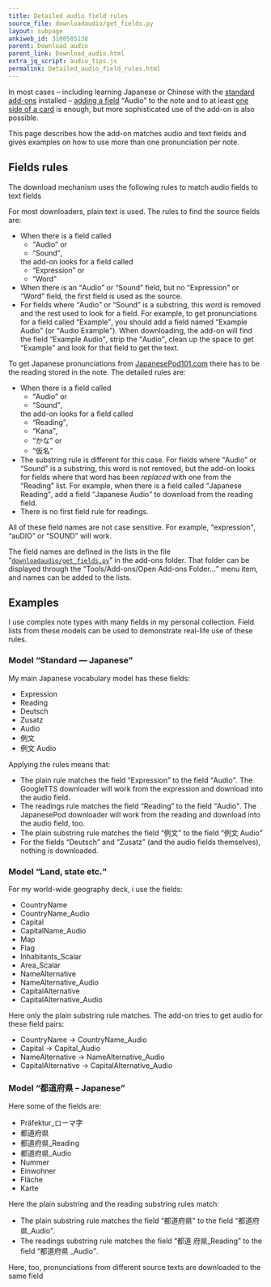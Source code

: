 ```yaml
---
title: Detailed audio field rules
source_file: downloadaudio/get_fields.py
layout: subpage
ankiweb_id: 3100585138
parent: Download audio
parent_link: Download_audio.html
extra_jq_script: audio_tips.js
permalink: Detailed_audio_field_rules.html
---
```

In most cases – including learning Japanese or Chinese with the
[standard](https://ankiweb.net/shared/info/3918629684)
[add-ons](https://ankiweb.net/shared/info/3448800906) installed –
[adding a field](Add_audio_field.html) <q>Audio</q> to the note and to at
least [one side of a card](Add_audio_to_card.html) is enough, but more
sophisticated use of the add-on is also possible.

This page describes how the add-on matches audio and text fields and
gives examples on how to use more than one pronunciation per note.

## Fields rules

The download mechanism uses the following rules to match audio fields to text
fields

For most downloaders, plain text is used. The rules to find the source
fields are:

* When there is a field called
  <ul>
    <li><q>Audio</q> or</li>
    <li><q>Sound</q>,</li>
  </ul>
  the add-on looks for a field called
  <ul>
    <li><q>Expression</q> or</li>
    <li><q>Word</q></li>
  </ul>
* When there is an <q>Audio</q> or <q>Sound</q> field, but no
  <q>Expression</q> or <q>Word</q> field, the first field is used as
  the source.
* For fields where <q>Audio</q> or <q>Sound</q> is a substring, this
  word is removed and the rest used to look for a field. For example,
  to get pronunciations for a field called <q>Example</q>, you should
  add a field named <q>Example Audio</q> (or <q>Audio
  Example</q>). When downloading, the add-on will find the field
  <q>Example Audio</q>, strip the <q>Audio</q>, clean up the space to
  get <q>Example</q> and look for that field to get the text.

To get Japanese pronunciations from
[JapanesePod101.com](http://japanesepod101.com) there has to be the
reading stored in the note. The detailed rules are:

* When there is a field called
  <ul>
    <li><q>Audio</q> or</li>
    <li><q>Sound</q>,</li>
  </ul>
  the add-on looks for a field called
  <ul>
    <li><q>Reading</q>,</li>
    <li><q>Kana</q>,</li>
    <li><q lang="ja">かな</q> or</li>
    <li><q lang="ja">仮名</q></li>
  </ul>
* The substring rule is different for this case. For fields where
  <q>Audio</q> or <q>Sound</q> is a substring, this word is not
  removed, but the add-on looks for fields where that word has been
  *replaced* with one from the <q>Reading</q> list. For example, when
  there is a field called <q>Japanese Reading</q>, add a field
  <q>Japanese Audio</q> to download from the reading field.
* There is no first field rule for readings.

All of these field names are not case sensitive. For example, <q>expression</q>,
<q>auDIO</q> or <Q>SOUND</Q> will work.

The field names are defined in the lists in the file
<q>[`downloadaudio/get_fields.py`](https://github.com/ospalh/anki-addons/blob/master/downloadaudio/get_fields.py)</q>
in the add-ons folder. That folder can be displayed through the
<q>Tools/Add-ons/Open Add-ons Folder...</q> menu item, and names can be
added to the lists.

## Examples

I use complex note types with many fields in my personal
collection. Field lists from these models can be used to demonstrate
real-life use of these rules.

### Model <q>Standard — Japanese</q>

My main Japanese vocabulary model has <span class="qtbase
morefields">these fields</span>:

* Expression
* Reading
* Deutsch
* Zusatz
* Audio
* <span lang="ja">例文</span>
* <span lang="ja">例文</span> Audio

Applying the rules means that:

* The plain rule matches the field  <q>Expression</q> to the field
  <q>Audio</q>. The GoogleTTS downloader will work from the expression and
  download into the audio field.
* The readings rule matches the field <q>Reading</q> to the field
  <q>Audio</q>. The JapanesePod downloader will work from the reading
  and download into the audio field, too.
* The plain substring rule matches the field <q lang="ja">例文</q> to
  the field <q><span lang="ja">例文</span> Audio</q>
* For the fields <q lang="de">Deutsch</q> and <q lang="de">Zusatz</q>
  (and the audio fields themselves), nothing is downloaded.

### Model <q lang="de">Land, state etc.</q>

For my world-wide geography deck, i use  <span class="qtbase
morefields">the fields</span>:

* CountryName
* CountryName_Audio
* Capital
* CapitalName_Audio
* Map
* Flag
* Inhabitants_Scalar
* Area_Scalar
* NameAlternative
* NameAlternative_Audio
* CapitalAlternative
* CapitalAlternative_Audio

Here only the plain substring rule matches. The add-on tries to get
audio for these field pairs:

* CountryName → CountryName_Audio
* Capital → Capital_Audio
* NameAlternative → NameAlternative_Audio
* CapitalAlternative → CapitalAlternative_Audio


### Model <q lang="en"><span lang="ja">都道府県</span> – Japanese</q>

Here some of the  fields are:

* Präfektur_<span lang="ja">ローマ字</span>
* <span lang="ja">都道府県</span>
* <span lang="ja">都道府県</span>_Reading
* <span lang="ja">都道府県</span>_Audio
* Nummer
* Einwohner
* Fläche
* Karte

Here the plain substring and the reading substring rules match:

* The plain substring rule matches the field <q lang="ja">都道府県</q>
  to the field <q><span lang="ja">都道府県</span>_Audio</q>.
* The readings substring rule matches the field <q><span lang="ja">都道
  府県</span>_Reading</q> to the field <q><span lang="ja">都道府県
  </span>_Audio</q>.

Here, too, pronunciations from different source texts are downloaded
to the same field
